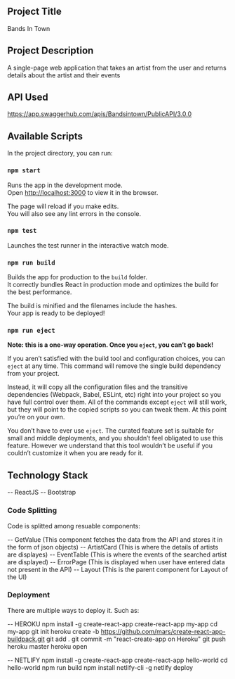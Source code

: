 ## Project Title

Bands In Town

## Project Description

A single-page web application that takes an artist from the user and returns details about the artist and their events

## API Used

https://app.swaggerhub.com/apis/Bandsintown/PublicAPI/3.0.0

## Available Scripts

In the project directory, you can run:

### `npm start`

Runs the app in the development mode.<br />
Open [http://localhost:3000](http://localhost:3000) to view it in the browser.

The page will reload if you make edits.<br />
You will also see any lint errors in the console.

### `npm test`

Launches the test runner in the interactive watch mode.<br />

### `npm run build`

Builds the app for production to the `build` folder.<br />
It correctly bundles React in production mode and optimizes the build for the best performance.

The build is minified and the filenames include the hashes.<br />
Your app is ready to be deployed!

### `npm run eject`

**Note: this is a one-way operation. Once you `eject`, you can’t go back!**

If you aren’t satisfied with the build tool and configuration choices, you can `eject` at any time. This command will remove the single build dependency from your project.

Instead, it will copy all the configuration files and the transitive dependencies (Webpack, Babel, ESLint, etc) right into your project so you have full control over them. All of the commands except `eject` will still work, but they will point to the copied scripts so you can tweak them. At this point you’re on your own.

You don’t have to ever use `eject`. The curated feature set is suitable for small and middle deployments, and you shouldn’t feel obligated to use this feature. However we understand that this tool wouldn’t be useful if you couldn’t customize it when you are ready for it.

## Technology Stack

-- ReactJS
-- Bootstrap

### Code Splitting

Code is splitted among resuable components:

-- GetValue (This component fetches the data from the API and stores it in the form of json objects)
-- ArtistCard (This is where the details of artists are displayes)
-- EventTable (This is where the events of the searched artist are displayed)
-- ErrorPage (This is displayed when user have entered data not present in the API)
-- Layout (This is the parent component for Layout of the UI)

### Deployment

There are multiple ways to deploy it. Such as:

-- HEROKU
npm install -g create-react-app
create-react-app my-app
cd my-app
git init
heroku create -b https://github.com/mars/create-react-app-buildpack.git
git add .
git commit -m "react-create-app on Heroku"
git push heroku master
heroku open

-- NETLIFY
npm install -g create-react-app
create-react-app hello-world
cd hello-world
npm run build
npm install netlify-cli -g
netlify deploy
